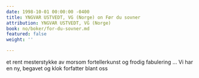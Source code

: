 ```yaml
---
date: 1998-10-01 00:00:00 -0400
title: YNGVAR USTVEDT, VG (Norge) on Før du sovner
attribution: YNGVAR USTVEDT, VG (Norge)
book: no/boker/for-du-sovner.md
featured: false
weight: ''

---
```

et rent mesterstykke av morsom fortellerkunst og frodig fabulering … Vi har en ny, begavet og klok forfatter blant oss